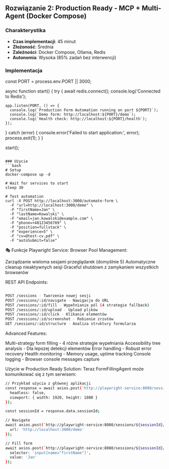 ## Rozwiązanie 2: Production Ready - MCP + Multi-Agent (Docker Compose)

### Charakterystika
- **Czas implementacji**: 45 minut
- **Złożoność**: Średnia
- **Zależności**: Docker Compose, Ollama, Redis
- **Autonomia**: Wysoka (85% zadań bez interwencji)

### Implementacja

const PORT = process.env.PORT || 3000;

async function start() {
  try {
    await redis.connect();
    console.log('Connected to Redis');
    
    app.listen(PORT, () => {
      console.log(`Production Form Automation running on port ${PORT}`);
      console.log(`Demo form: http://localhost:${PORT}/demo`);
      console.log(`Health check: http://localhost:${PORT}/health`);
    });
  } catch (error) {
    console.error('Failed to start application:', error);
    process.exit(1);
  }
}

start();
```

### Użycie
```bash
# Setup
docker-compose up -d

# Wait for services to start
sleep 30

# Test automation
curl -X POST http://localhost:3000/automate-form \
  -F "url=http://localhost:3000/demo" \
  -F "firstName=Jan" \
  -F "lastName=Kowalski" \
  -F "email=jan.kowalski@example.com" \
  -F "phone=+48123456789" \
  -F "position=fullstack" \
  -F "experience=5" \
  -F "cv=@test-cv.pdf" \
  -F "autoSubmit=false"
```

🎭 Funkcje Playwright Service:
Browser Pool Management:

Zarządzanie wieloma sesjami przeglądarek (domyślnie 5)
Automatyczne cleanup nieaktywnych sesji
Graceful shutdown z zamykaniem wszystkich browserów

REST API Endpoints:
```bash

POST /sessions - Tworzenie nowej sesji
POST /sessions/:id/navigate - Nawigacja do URL
POST /sessions/:id/fill - Wypełnianie pól (4 strategie fallback)
POST /sessions/:id/upload - Upload plików
POST /sessions/:id/click - Klikanie elementów
POST /sessions/:id/screenshot - Robienie zrzutów
GET /sessions/:id/structure - Analiza struktury formularza
```

Advanced Features:

Multi-strategy form filling - 4 różne strategie wypełniania
Accessibility tree analysis - Dla lepszej detekcji elementów
Error handling - Robust error recovery
Health monitoring - Memory usage, uptime tracking
Console logging - Browser console messages capture

Użycie w Production Ready Solution:
Teraz FormFillingAgent może komunikować się z tym serwisem:

```bash
// Przykład użycia z głównej aplikacji
const response = await axios.post('http://playwright-service:8080/sessions', {
  headless: false,
  viewport: { width: 1920, height: 1080 }
});

const sessionId = response.data.sessionId;

// Navigate
await axios.post(`http://playwright-service:8080/sessions/${sessionId}/navigate`, {
  url: 'http://localhost:3000/demo'
});

// Fill form
await axios.post(`http://playwright-service:8080/sessions/${sessionId}/fill`, {
  selector: 'input[name="firstName"]',
  value: 'Jan'
});
```
